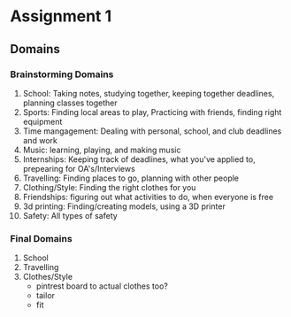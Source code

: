 # Assignment 1

## Domains
### Brainstorming Domains
1. School: Taking notes, studying together, keeping together deadlines, planning classes together
2. Sports: Finding local areas to play, Practicing with friends, finding right equipment
3. Time mangagement: Dealing with personal, school, and club deadlines and work
4. Music: learning, playing, and making music
5. Internships: Keeping track of deadlines, what you've applied to, prepearing for OA's/Interviews
6. Travelling: Finding places to go, planning with other people
7. Clothing/Style: Finding the right clothes for you
8. Friendships: figuring out what activities to do, when everyone is free
9. 3d printing: Finding/creating models, using a 3D printer
10. Safety: All types of safety
 
### Final Domains
1. School
2. Travelling
3. Clothes/Style
    - pintrest board to actual clothes too?
    - tailor
    - fit
    



